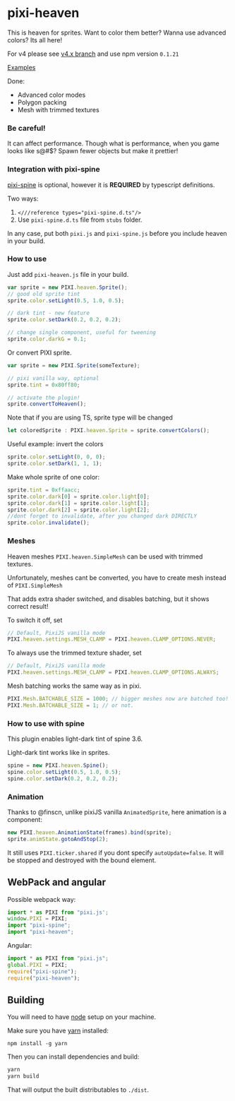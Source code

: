 # pixi-heaven

This is heaven for sprites. Want to color them better? Wanna use advanced colors? Its all here!

For v4 please see [v4.x branch](https://github.com/pixijs/pixi-spine/tree/v4.x) and use npm version `0.1.21`

[Examples](https://pixijs.github.io/examples/#/plugin-heaven/invert.js)  

Done:

* Advanced color modes
* Polygon packing
* Mesh with trimmed textures

### Be careful!

It can affect performance. 
Though what is performance, when you game looks like s@#$? 
Spawn fewer objects but make it prettier!

### Integration with pixi-spine

[pixi-spine](https://github.com/pixijs/pixi-spine) is optional, however it is **REQUIRED** by typescript definitions. 

Two ways:

1. `<///reference types="pixi-spine.d.ts"/>`
2. Use `pixi-spine.d.ts` file from `stubs` folder.

In any case, put both `pixi.js` and `pixi-spine.js` before you include heaven in your build.

### How to use

Just add `pixi-heaven.js` file in your build. 

```js
var sprite = new PIXI.heaven.Sprite();
// good old sprite tint
sprite.color.setLight(0.5, 1.0, 0.5);

// dark tint - new feature
sprite.color.setDark(0.2, 0.2, 0.2);

// change single component, useful for tweening
sprite.color.darkG = 0.1;
```

Or convert PIXI sprite.

```js
var sprite = new PIXI.Sprite(someTexture);

// pixi vanilla way, optional
sprite.tint = 0x80ff80;

// activate the plugin!
sprite.convertToHeaven();
```

Note that if you are using TS, sprite type will be changed

```ts
let coloredSprite : PIXI.heaven.Sprite = sprite.convertColors();
```

Useful example: invert the colors

```js
sprite.color.setLight(0, 0, 0);
sprite.color.setDark(1, 1, 1);
```

Make whole sprite of one color:

```js
sprite.tint = 0xffaacc;
sprite.color.dark[0] = sprite.color.light[0];
sprite.color.dark[1] = sprite.color.light[1];
sprite.color.dark[2] = sprite.color.light[2];
//dont forget to invalidate, after you changed dark DIRECTLY
sprite.color.invalidate();
```

### Meshes

Heaven meshes `PIXI.heaven.SimpleMesh` can be used with trimmed textures.

Unfortunately, meshes cant be converted, you have to create mesh instead of `PIXI.SimpleMesh`

That adds extra shader switched, and disables batching, but it shows correct result!

To switch it off, set 

```js
// Default, PixiJS vanilla mode
PIXI.heaven.settings.MESH_CLAMP = PIXI.heaven.CLAMP_OPTIONS.NEVER;
```

To always use the trimmed texture shader, set 

```js
// Default, PixiJS vanilla mode
PIXI.heaven.settings.MESH_CLAMP = PIXI.heaven.CLAMP_OPTIONS.ALWAYS;
```

Mesh batching works the same way as in pixi.

```js
PIXI.Mesh.BATCHABLE_SIZE = 1000; // bigger meshes now are batched too!
PIXI.Mesh.BATCHABLE_SIZE = 1; // or not.
```

### How to use with spine

This plugin enables light-dark tint of spine 3.6.

Light-dark tint works like in sprites.

```js
spine = new PIXI.heaven.Spine();
spine.color.setLight(0.5, 1.0, 0.5);
spine.color.setDark(0.2, 0.2, 0.2);
```

### Animation

Thanks to @finscn, unlike pixiJS vanilla  `AnimatedSprite`, here animation is a component:

```js
new PIXI.heaven.AnimationState(frames).bind(sprite);
sprite.animState.gotoAndStop(2);
```

It still uses `PIXI.ticker.shared` if you dont specify `autoUpdate=false`. 
It will be stopped and destroyed with the bound element.

## WebPack and angular

Possible webpack way: 

```js
import * as PIXI from "pixi.js';
window.PIXI = PIXI;
import "pixi-spine";
import "pixi-heaven";
```

Angular:

```ts
import * as PIXI from "pixi.js";
global.PIXI = PIXI;
require("pixi-spine");
require("pixi-heaven");
```

## Building

You will need to have [node][node] setup on your machine.

Make sure you have [yarn][yarn] installed:

    npm install -g yarn

Then you can install dependencies and build:

```bash
yarn
yarn build
```

That will output the built distributables to `./dist`.

[node]:             https://nodejs.org/
[typescript]:       https://www.typescriptlang.org/
[yarn]:             https://yarnpkg.com
